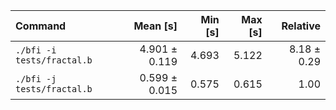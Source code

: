 | Command | Mean [s] | Min [s] | Max [s] | Relative |
|:---|---:|---:|---:|---:|
| `./bfi -i tests/fractal.b` | 4.901 ± 0.119 | 4.693 | 5.122 | 8.18 ± 0.29 |
| `./bfi -j tests/fractal.b` | 0.599 ± 0.015 | 0.575 | 0.615 | 1.00 |
